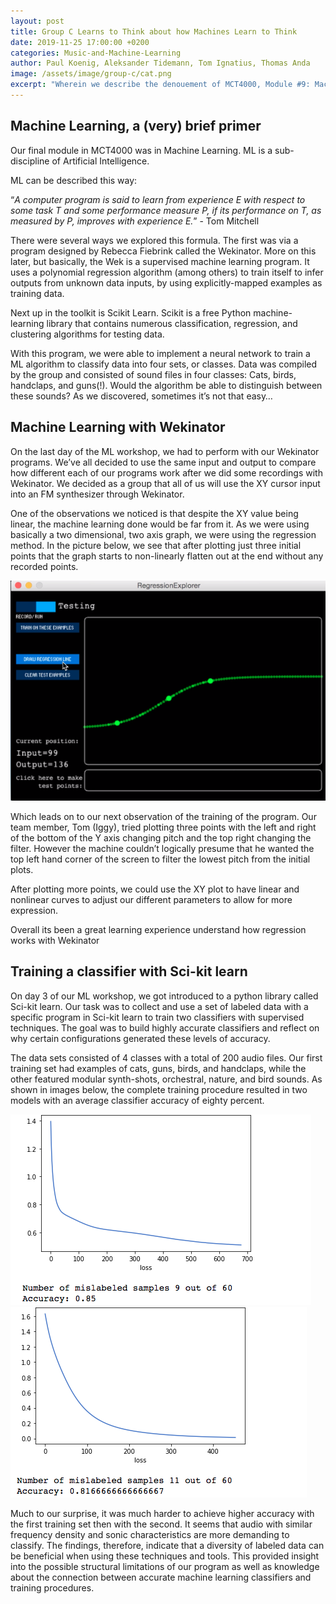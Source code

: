 ```yaml
---
layout: post
title: Group C Learns to Think about how Machines Learn to Think
date: 2019-11-25 17:00:00 +0200
categories: Music-and-Machine-Learning
author: Paul Koenig, Aleksander Tidemann, Tom Ignatius, Thomas Anda
image: /assets/image/group-c/cat.png
excerpt: "Wherein we describe the denouement of MCT4000, Module #9: Machine Learning." 
---
```


## Machine Learning, a (very) brief primer

Our final module in MCT4000 was in Machine Learning. ML is a sub-discipline of Artificial Intelligence. 

ML can be described this way: 

“*A computer program is said to learn from experience E with respect to some task T and some performance measure P, if its performance on T, as measured by P, improves with experience E.*”  - Tom Mitchell

There were several ways we explored this formula. The first was via a program designed by Rebecca Fiebrink called the Wekinator. More on this later, but basically, the Wek is a supervised machine learning program. It uses a polynomial regression algorithm (among others) to train itself to infer outputs from unknown data inputs, by using explicitly-mapped examples as training data. 

Next up in the toolkit is Scikit Learn. Scikit is a free Python machine-learning library that contains numerous classification, regression, and clustering algorithms for testing data. 

With this program, we were able to implement a neural network to train a ML algorithm to classify data into four sets, or classes. Data was compiled by the group and consisted of sound files in four classes: Cats, birds, handclaps, and guns(!). Would the algorithm be able to distinguish between these sounds? As we discovered, sometimes it’s not that easy…


## Machine Learning with Wekinator

On the last day of the ML workshop, we had to perform with our Wekinator programs. We’ve all decided to use the same input and output to compare how different each of our programs work after we did some recordings with Wekinator. We decided as a group that all of us will use the XY cursor input into an FM synthesizer through Wekinator.

One of the observations we noticed is that despite the XY value being linear, the machine learning done would be far from it. As we were using basically a two dimensional, two axis graph, we were using the regression method. In the picture below, we see that after plotting just three initial points that the graph starts to non-linearly flatten out at the end without any recorded points.

![image](/assets/image/group-c/wek.png)

Which leads on to our next observation of the training of the program. Our team member, Tom (Iggy), tried plotting three points with the left and right of the bottom of the Y axis changing pitch and the top right changing the filter. However the machine couldn’t logically presume that he wanted the top left hand corner of the screen to filter the lowest pitch from the initial plots.

After plotting more points, we could use the XY plot to have linear and nonlinear curves to adjust our different parameters to allow for more expression.  

Overall its been a great learning experience understand how regression works with Wekinator

## Training a classifier with Sci-kit learn

On day 3 of our ML workshop, we got introduced to a python library called Sci-kit learn. Our task was to collect and use a set of labeled data with a specific program in Sci-kit learn to train two classifiers with supervised techniques. The goal was to build highly accurate classifiers and reflect on why certain configurations generated these levels of accuracy.

The data sets consisted of 4 classes with a total of 200 audio files. Our first training set had examples of cats, guns, birds, and handclaps, while the other featured modular synth-shots, orchestral, nature, and bird sounds. As shown in images below, the complete training procedure resulted in two models with an average classifier accuracy of eighty percent. 

![teamC](/assets/image/group-c/teamcaccuracy.jpg) ![teamA](/assets/image/group-c/teamaaccuracy.jpg)

Much to our surprise, it was much harder to achieve higher accuracy with the first training set then with the second. It seems that audio with similar frequency density and sonic characteristics are more demanding to classify. The findings, therefore, indicate that a diversity of labeled data can be beneficial when using these techniques and tools. This provided insight into the possible structural limitations of our program as well as knowledge about the connection between accurate machine learning classifiers and training procedures. 

